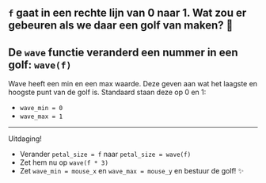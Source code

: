 `f` gaat in een rechte lijn van 0 naar 1. Wat zou er gebeuren als we daar een golf van maken? 🌊
---
De `wave` functie veranderd een nummer in een golf: `wave(f)`
---
Wave heeft een min en een max waarde. Deze geven aan wat het laagste en hoogste punt van de golf is. Standaard staan deze op 0 en 1:
- `wave_min = 0`
- `wave_max = 1`
---
Uitdaging!
- Verander `petal_size = f` naar `petal_size = wave(f)`
- Zet hem nu op `wave(f * 3)`
- Zet `wave_min = mouse_x` en `wave_max = mouse_y` en bestuur de golf! ✨